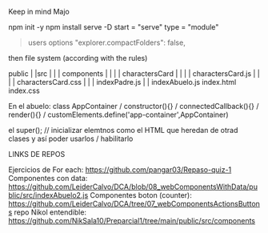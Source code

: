 Keep in mind Majo

npm init -y
npm install serve -D
start = "serve"
type = "module"

>users options
"explorer.compactFolders": false,

then file system (according with the rules)

public
|  |src
|  |  | components
|  |  |   | charactersCard
|  |  |   |    charactersCard.js
|  |  |   |    charactersCard.css
|  |  | indexPadre.js
|  |  indexAbuelo.js
index.html
index.css

En el abuelo: class AppContainer / constructor(){} / connectedCallback(){} / render(){} / customElements.define('app-container',AppContainer)

el super(); // inicializar elemtnos como el HTML que heredan de otrad clases y así poder usarlos / habilitarlo

LINKS DE REPOS

Ejercicios de For each: https://github.com/pangar03/Repaso-quiz-1
Componentes con data: https://github.com/LeiderCalvo/DCA/blob/08_webComponentsWithData/public/src/indexAbuelo2.js
Componentes boton (counter): https://github.com/LeiderCalvo/DCA/tree/07_webComponentsActionsButtons
repo Nikol entendible: https://github.com/NikSala10/Preparcial1/tree/main/public/src/components

